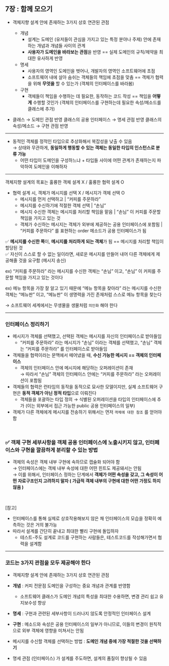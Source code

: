 ## 7장 : 함께 모으기

- 객체지향 설계 안에 존재하는 3가지 상호 연관된 관점
    - 개념
        - 설계는 도메인 (유저들이 관심을 가지고 있는 특정 분야나 주제) 안에 존재하는 개념과 개념들 사이의 관계
        - **사용자가 도메인을 바라보는 관점**을 반영 == 실제 도메인의 규칙/제약을 최대한 유사하게 반영
    - 명세
        - 사용자의 영역인 도메인을 벗어나, 개발자의 영역인 소프트웨어에 초점
        - 소프트웨어 내에 살아 숨쉬는 객체들의 책임에 초점을 맞춤 == 객체가 협력을 위해 **무엇을** 할 수 있는가 (객체의 인터페이스를 바라봄)
    - 구현
        - 객체들이 책임을 수행하는 데 필요한, 동작하는 코드 작성 == 책임을 **어떻게** 수행할 것인가 (객체의 인터페이스를 구현하는데 필요한 속성/메소드를 클래스에 추가)

- 클래스 → 도메인 관점 반영
클래스의 공용 인터페이스 → 명세 관점 반영
클래스의 속성/메소드 → 구현 관점 반영

---

- 동적인 객체를 정적인 타입으로 추상화해서 복잡성을 낮출 수 있음<br>
→ 상태와 무관하게, **동일하게 행동할 수 있는 객체는 동일한 타입의 인스턴스로 분류 가능**
    - 어떤 타입이 도메인을 구성하느냐 + 타입들 사이에 어떤 관계가 존재하는지 파악하여 도메인을 이해하자

---

객체지향 설계의 목표는 훌륭한 객체 설계 X / 훌륭한 협력 설계 O

- 협력 설계 시, 객체가 메시지를 선택 X / 메시지가 객체 선택 O
    - 메시지를 먼저 선택하고      |   “커피를 주문하라”
    - 메시지를 수신하기에 적절한 객체 선택       |  “손님”
    - 메시지 수신한 객체는 메시지를 처리할 책임을 맡음     |  “손님” 이 커피를 주문할 책임을 가지고 있는 것
    - 객체가 수신하는 메시지는 객체가 외부에 제공하는 공용 인터페이스에 포함됨       |    “커피를 주문하다” 를 표현하는 order 메소드가 공용 인터페이스가 됨

✅ **메시지를 수신한 쪽**이, **메시지를 처리하게 되는 객체**가 됨 
== 메시지를 처리할 책임이 할당된 것<br>
✅ 자신이 스스로 할 수 없는 일이라면, 새로운 메시지를 만들어 내어 다른 객체에게 제공해줄 것을 요구함 (메시지 송신)

ex) “커피를 주문하라” 라는 메시지를 수신한 객체는 “손님” 이고, “손님” 이 커피를 주문할 책임을 가지고 있는 것이다

ex) 메뉴 항목을 가장 잘 알고 있기 때문에 “메뉴 항목을 찾아라” 라는 메시지를 수신한 객체는 “메뉴판” 이고, “메뉴판” 이 생명력을 가진 존재처럼 스스로 메뉴 항목을 찾는다

→ 소프트웨어 세계에서는 무생물을 생물처럼 `의인화` 해야 한다

--- 

### 인터페이스 정리하기

- 메시지가 객체를 선택했고, 선택된 객체는 메시지를 자신의 인터페이스로 받아들임
    - “커피를 주문하라” 라는 메시지가 “손님” 이라는 객체를 선택했고, “손님” 객체는 “커피를 주문하라” 를 인터페이스로 받아들임
- 객체들을 협력이라는 문맥에서 떼어냈을 때, **수신 가능한 메시지 == 객체의 인터페이스**
    - 객체의 인터페이스 안에 메시지에 해당하는 오퍼레이션이 존재<br>
        → 따라서 “손님” 객체의 인터페이스 안에는 “커피를 주문하라” 라는 오퍼레이션이 포함됨
- 객체들의 협력은 런타임의 동작을 동적으로 묘사한 모델이지만, 실제 소프트웨어 구현은 **동적 객체가 아닌 정적 타입**으로 이뤄진다
    - 객체들을 포괄하는 타입 정의 → 식별된 오퍼레이션을 타입의 인터페이스에 추가 (이는 외부에서 접근 가능한 public 공용 인터페이스의 일부)
- 객체가 다른 객체에게 메시지를 전송하기 위해서는 먼저 `객체에 대한 참조` 를 얻어야 함
<br>                                                                                                                                                                                                                                                                 

### ✅ 객체 구현 세부사항을 객체 공용 인터페이스에 노출시키지 않고, 인터페이스와 구현을 깔끔하게 분리할 수 있는 방법
- 객체의 속성은 객체 내부 구현에 속하므로 캡슐화 되어야 함<br>
→ 인터페이스에는 객체 내부 속성에 대한 어떤 힌트도 제공돼서는 안됨<br>
→ 이를 위해서, 인터페이스 정하는 단계에서 **객체가 어떤 속성을 갖고, 그 속성이 어떤 자료구조인지 고려하지 말자
( 가급적 객체 내부의 구현에 대한 어떤 가정도 하지 않음 )**

<br>

[참고] 
- 인터페이스를 통해 실제로 상호작용해보지 않은 채 인터페이스의 모습을 정확히 예측하는 것은 거의 불가능
- 따라서 설계를 간단히 끝내고 최대한 빨리 구현에 돌입하자
    - 테스트-주도 설계로 코드를 구현하는 사람들은, 테스트코드를 작성해가면서 협력을 설계함

---

### 코드는 3가지 관점을 모두 제공해야 한다

- 객체지향 설계 안에 존재하는 3가지 상호 연관된 관점
- **개념** : 커피 전문점 도메인을 구성하는 중요 개념과 관계를 반영함
    - 소프트웨어 클래스가 도메인 개념의 특성을 최대한 수용하면, 변경 관리 쉽고 유지보수성 향상
- **명세** : 구현과 관련된 세부사항이 드러나지 않도록 안정적인 인터페이스 설계
- **구현** : 메소드와 속성은 공용 인터페이스의 일부가 아니므로, 이들의 변경이 원칙적으로 외부 객체에 영향을 미쳐서는 안됨

- 메시지를 수신할 객체를 선택하는 방법 : **도메인 개념 중에 가장 적절한 것을 선택하기**
- 명세 관점 (인터페이스) 가 설계를 주도하면, 설계의 품질이 향상될 수 있음

